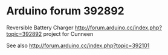 # Arduino forum 392892

 Reversible Battery Charger http://forum.arduino.cc/index.php?topic=392892 project for Cunneen
 
 See also http://forum.arduino.cc/index.php?topic=392101

